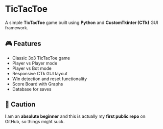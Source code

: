 # TicTacToe

A simple **TicTacToe** game built using **Python** and **CustomTkinter (CTk)** GUI framework.

## 🎮 Features

- Classic 3x3 TicTacToe game
- Player vs Player mode
- Player vs Bot mode
- Responsive CTk GUI layout
- Win detection and reset functionality
- Score Board with Graphs
- Database for saves

## 🚨 Caution
I am an **absolute beginner** and this is actually my **first public repo** on GitHub, so things might suck.